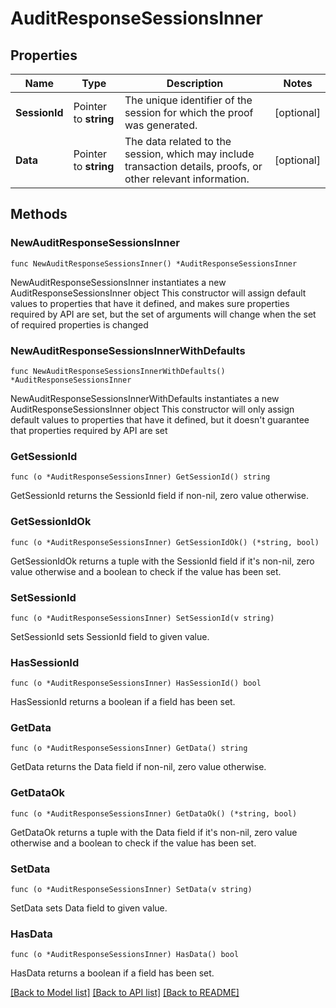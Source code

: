 # AuditResponseSessionsInner

## Properties

Name | Type | Description | Notes
------------ | ------------- | ------------- | -------------
**SessionId** | Pointer to **string** | The unique identifier of the session for which the proof was generated. | [optional] 
**Data** | Pointer to **string** | The data related to the session, which may include transaction details, proofs, or other relevant information. | [optional] 

## Methods

### NewAuditResponseSessionsInner

`func NewAuditResponseSessionsInner() *AuditResponseSessionsInner`

NewAuditResponseSessionsInner instantiates a new AuditResponseSessionsInner object
This constructor will assign default values to properties that have it defined,
and makes sure properties required by API are set, but the set of arguments
will change when the set of required properties is changed

### NewAuditResponseSessionsInnerWithDefaults

`func NewAuditResponseSessionsInnerWithDefaults() *AuditResponseSessionsInner`

NewAuditResponseSessionsInnerWithDefaults instantiates a new AuditResponseSessionsInner object
This constructor will only assign default values to properties that have it defined,
but it doesn't guarantee that properties required by API are set

### GetSessionId

`func (o *AuditResponseSessionsInner) GetSessionId() string`

GetSessionId returns the SessionId field if non-nil, zero value otherwise.

### GetSessionIdOk

`func (o *AuditResponseSessionsInner) GetSessionIdOk() (*string, bool)`

GetSessionIdOk returns a tuple with the SessionId field if it's non-nil, zero value otherwise
and a boolean to check if the value has been set.

### SetSessionId

`func (o *AuditResponseSessionsInner) SetSessionId(v string)`

SetSessionId sets SessionId field to given value.

### HasSessionId

`func (o *AuditResponseSessionsInner) HasSessionId() bool`

HasSessionId returns a boolean if a field has been set.

### GetData

`func (o *AuditResponseSessionsInner) GetData() string`

GetData returns the Data field if non-nil, zero value otherwise.

### GetDataOk

`func (o *AuditResponseSessionsInner) GetDataOk() (*string, bool)`

GetDataOk returns a tuple with the Data field if it's non-nil, zero value otherwise
and a boolean to check if the value has been set.

### SetData

`func (o *AuditResponseSessionsInner) SetData(v string)`

SetData sets Data field to given value.

### HasData

`func (o *AuditResponseSessionsInner) HasData() bool`

HasData returns a boolean if a field has been set.


[[Back to Model list]](../README.md#documentation-for-models) [[Back to API list]](../README.md#documentation-for-api-endpoints) [[Back to README]](../README.md)


